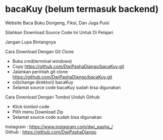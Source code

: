 # bacaKuy (belum termasuk backend)

Website Baca Buku Dongeng, Fiksi, Dan Juga Puisi

Silahkan Download Source Code Ini Untuk Di Pelajari

Jangan Lupa Bintangnya

Cara Download Dengan Git Clone

- Buka cmd(terminal windows)
- Copy https://github.com/DwiPashaDjango/bacaKuy.git
- Jalankan perintah git clone https://github.com/DwiPashaDjango/bacaKuy.git
- cd(change direktori) bacaKuy
- Selamat source code bacaKuy sudah bisa digunakan

Cara Download Dengan Tombol Unduh Github
- Klick tombol code
- Pilih menu Download Zip
- Selamat source code sudah bisa digunakan


Instagram : https://www.instagram.com/dwi_pasha_/
<br>
Github    : https://github.com/DwiPashaDjango
